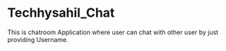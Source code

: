 # Techhysahil_Chat
This is chatroom Application where user can chat with other user by just providing Username.
